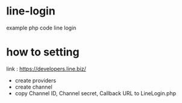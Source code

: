 # line-login
 example php code line login

# how to setting

link : https://developers.line.biz/

- create providers
- create channel
- copy Channel ID, Channel secret, Callback URL to LineLogin.php
